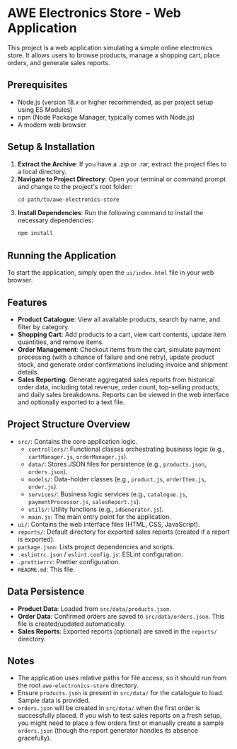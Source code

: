 # AWE Electronics Store - Web Application

This project is a web application simulating a simple online electronics store. It allows users to browse products, manage a shopping cart, place orders, and generate sales reports.

## Prerequisites

*   Node.js (version 18.x or higher recommended, as per project setup using ES Modules)
*   npm (Node Package Manager, typically comes with Node.js)
*   A modern web browser

## Setup & Installation

1.  **Extract the Archive**: If you have a .zip or .rar, extract the project files to a local directory.
2.  **Navigate to Project Directory**: Open your terminal or command prompt and change to the project's root folder:
    ```bash
    cd path/to/awe-electronics-store
    ```
3.  **Install Dependencies**: Run the following command to install the necessary dependencies:
    ```bash
    npm install
    ```

## Running the Application

To start the application, simply open the `ui/index.html` file in your web browser.

## Features

*   **Product Catalogue**: View all available products, search by name, and filter by category.
*   **Shopping Cart**: Add products to a cart, view cart contents, update item quantities, and remove items.
*   **Order Management**: Checkout items from the cart, simulate payment processing (with a chance of failure and one retry), update product stock, and generate order confirmations including invoice and shipment details.
*   **Sales Reporting**: Generate aggregated sales reports from historical order data, including total revenue, order count, top-selling products, and daily sales breakdowns. Reports can be viewed in the web interface and optionally exported to a text file.

## Project Structure Overview

*   `src/`: Contains the core application logic.
    *   `controllers/`: Functional classes orchestrating business logic (e.g., `cartManager.js`, `orderManager.js`).
    *   `data/`: Stores JSON files for persistence (e.g., `products.json`, `orders.json`).
    *   `models/`: Data-holder classes (e.g., `product.js`, `orderItem.js`, `order.js`).
    *   `services/`: Business logic services (e.g., `catalogue.js`, `paymentProcessor.js`, `salesReport.js`).
    *   `utils/`: Utility functions (e.g., `idGenerator.js`).
    *   `main.js`: The main entry point for the application.
*   `ui/`: Contains the web interface files (HTML, CSS, JavaScript).
*   `reports/`: Default directory for exported sales reports (created if a report is exported).
*   `package.json`: Lists project dependencies and scripts.
*   `.eslintrc.json` / `eslint.config.js`: ESLint configuration.
*   `.prettierrc`: Prettier configuration.
*   `README.md`: This file.

## Data Persistence

*   **Product Data**: Loaded from `src/data/products.json`.
*   **Order Data**: Confirmed orders are saved to `src/data/orders.json`. This file is created/updated automatically.
*   **Sales Reports**: Exported reports (optional) are saved in the `reports/` directory.

## Notes

*   The application uses relative paths for file access, so it should run from the root `awe-electronics-store` directory.
*   Ensure `products.json` is present in `src/data/` for the catalogue to load. Sample data is provided.
*   `orders.json` will be created in `src/data/` when the first order is successfully placed. If you wish to test sales reports on a fresh setup, you might need to place a few orders first or manually create a sample `orders.json` (though the report generator handles its absence gracefully).
